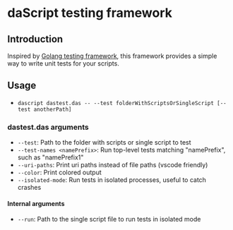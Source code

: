 # daScript testing framework

## Introduction

Inspired by [Golang testing framework](https://pkg.go.dev/testing), this framework provides a simple way to write unit tests for your scripts.

## Usage

- `dascript dastest.das -- --test folderWithScriptsOrSingleScript [--test anotherPath]`

### dastest.das arguments
- `--test`: Path to the folder with scripts or single script to test
- `--test-names <namePrefix>`: Run top-level tests matching "namePrefix", such as "namePrefix1"
- `--uri-paths`: Print uri paths instead of file paths (vscode friendly)
- `--color`: Print colored output
- `--isolated-mode`: Run tests in isolated processes, useful to catch crashes

#### Internal arguments
- `--run`: Path to the single script file to run tests in isolated mode
